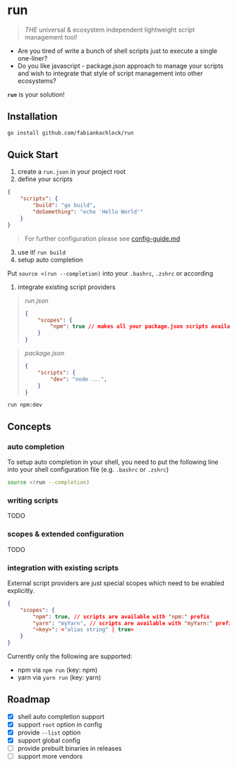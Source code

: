 # run

> *THE* universal & ecosystem independent lightweight script management tool!

- Are you tired of write a bunch of shell scripts just to execute a single one-liner?
- Do you like javascript - package.json approach to manage your scripts and wish to integrate that style of script management into other ecosystems?

__*`run`*__ is your solution!

## Installation

```bash
go install github.com/fabiankachlock/run
```

## Quick Start

1) create a `run.json` in your project root
2) define your scripts

```json
{
    "scripts": {
        "build": "go build",
        "doSomething": "echo 'Hello World'"
    }
}
```

> For further configuration please see [config-guide.md](https://github.com/fabiankachlock/run/blob/main/config-guide.md)

3) use it! `run build`
4) setup auto completion

Put  `source <(run --completion)` into your `.bashrc`, `.zshrc` or according

1) integrate existing script providers

> *run.json*
> ```json
> {
>     "scopes": {
>         "npm": true // makes all your package.json scripts available to run
>     }
> }
> ```

> *package.json*
> ```json
> {
>     "scripts": {
>         "dev": "node ...",
>     }
> }
> ```

`run npm:dev`


## Concepts

### auto completion

To setup auto completion in your shell, you need to put the following line into your shell configuration file (e.g. `.bashrc` or `.zshrc`)

```bash
source <(run --completion)
```

### writing scripts

TODO

### scopes & extended configuration

TODO

### integration with existing scripts

External script providers are just special scopes which need to be enabled explicitly.

```json
{
    "scopes": {
        "npm": true, // scripts are available with "npm:" prefix 
        "yarn": "myYarn", // scripts are available with "myYarn:" prefix
        "<key>": <"alias string" | true>
    }
}
```

Currently only the following are supported:
- npm via `npm run` (key: npm)
- yarn via `yarn run` (key: yarn)

## Roadmap

- [x] shell auto completion support
- [x] support `root` option in config
- [x] provide `--list` option
- [x] support global config
- [ ] provide prebuilt binaries in releases
- [ ] support more vendors